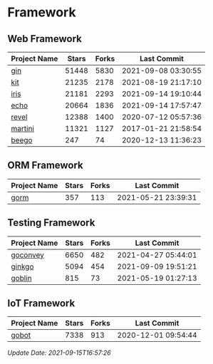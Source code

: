 # Framework

## Web Framework
| Project Name | Stars | Forks | Last Commit |
| ------------ | ----- | ----- | ----------- |
| [gin](https://github.com/gin-gonic/gin) | 51448 | 5830 | 2021-09-08 03:30:55 |
| [kit](https://github.com/go-kit/kit) | 21235 | 2178 | 2021-08-19 21:17:10 |
| [iris](https://github.com/kataras/iris) | 21181 | 2293 | 2021-09-14 19:10:44 |
| [echo](https://github.com/labstack/echo) | 20664 | 1836 | 2021-09-14 17:57:47 |
| [revel](https://github.com/revel/revel) | 12388 | 1400 | 2020-07-12 05:57:36 |
| [martini](https://github.com/go-martini/martini) | 11321 | 1127 | 2017-01-21 21:58:54 |
| [beego](https://github.com/astaxie/beego) | 247 | 74 | 2020-12-13 11:36:23 |

## ORM Framework
| Project Name | Stars | Forks | Last Commit |
| ------------ | ----- | ----- | ----------- |
| [gorm](https://github.com/jinzhu/gorm) | 357 | 113 | 2021-05-21 23:39:31 |

## Testing Framework
| Project Name | Stars | Forks | Last Commit |
| ------------ | ----- | ----- | ----------- |
| [goconvey](https://github.com/smartystreets/goconvey) | 6650 | 482 | 2021-04-27 05:44:01 |
| [ginkgo](https://github.com/onsi/ginkgo) | 5094 | 454 | 2021-09-09 19:51:21 |
| [goblin](https://github.com/franela/goblin) | 815 | 73 | 2021-05-19 01:27:13 |

## IoT Framework
| Project Name | Stars | Forks | Last Commit |
| ------------ | ----- | ----- | ----------- |
| [gobot](https://github.com/hybridgroup/gobot) | 7338 | 913 | 2020-12-01 09:54:44 |

*Update Date: 2021-09-15T16:57:26*